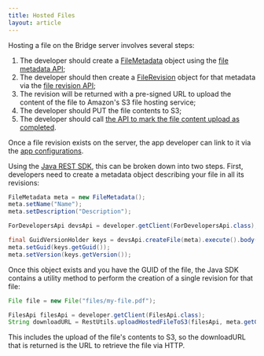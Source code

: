 ```yaml
---
title: Hosted Files
layout: article
---
```


<div id="toc"></div>

Hosting a file on the Bridge server involves several steps:

1. The developer should create a [FileMetadata](/model-browser.html#FileMetadata) object using the [file metadata API](/swagger-ui/index.html#/Files/createFile);
1. The developer should then create a [FileRevision](/model-browser.html#FileRevision) object for that metadata via the [file revision API](/swagger-ui/index.html#/Files/createFileRevision);
1. The revision will be returned with a pre-signed URL to upload the content of the file to Amazon's S3 file hosting service;
1. The developer should PUT the file contents to S3;
1. The developer should call [the API to mark the file content upload as completed](/swagger-ui/index.html#/Files/finishFileRevision).

Once a file revision exists on the server, the app developer can link to it via the [app configurations](/articles/appconfigs.html).

Using the [Java REST SDK](/articles/java.html), this can be broken down into two steps. First, developers need to create a metadata object describing your file in all its revisions:

```java
FileMetadata meta = new FileMetadata();
meta.setName("Name");
meta.setDescription("Description");

ForDevelopersApi devsApi = developer.getClient(ForDevelopersApi.class);

final GuidVersionHolder keys = devsApi.createFile(meta).execute().body();
meta.setGuid(keys.getGuid());
meta.setVersion(keys.getVersion());
```

Once this object exists and you have the GUID of the file, the Java SDK contains a utility method to perform the creation of a single revision for that file:

```java
File file = new File("files/my-file.pdf");

FilesApi filesApi = developer.getClient(FilesApi.class);
String downloadURL = RestUtils.uploadHostedFileToS3(filesApi, meta.getGuid(), file);
```

This includes the upload of the file's contents to S3, so the downloadURL that is returned is the URL to retrieve the file via HTTP.